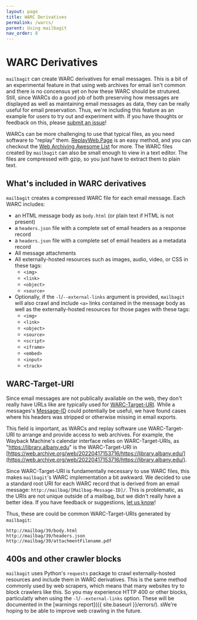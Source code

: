 ```yaml
---
layout: page
title: WARC Derivatives
permalink: /warcs/
parent: Using mailbagit
nav_order: 8
---
```


# WARC Derivatives

`mailbagit` can create WARC derivatives for email messages. This is a bit of an experimental feature in that using web archives for email isn't common and there is no concensus yet on how these WARC should be strutured. Still, since WARCs do a good job of both preserving how messages are displayed as well as maintaining email messages as data, they can be really useful for email preservation. Thus, we're including this feature as an example for users to try out and experiment with. If you have thoughts or feedback on this, please [submit an issue](https://github.com/UAlbanyArchives/mailbagit/issues/new/choose)!

WARCs can be more challenging to use that typical files, as you need software to "replay" them. [ReplayWeb.Page](https://replayweb.page/) is an easy method, and you can checkout the [Web Archiving Awesome List](https://github.com/iipc/awesome-web-archiving#replay) for more. The WARC files created by `mailbagit` can also be small enough to view in a text editor. The files are compressed with gzip, so you just have to extract them to plain text.


## What's included in WARC derivatives

`mailbagit` creates a compressed WARC file for each email message. Each WARC includes:

* an HTML message body as `body.html` (or plain text if HTML is not present)
* a `headers.json` file with a complete set of email headers as a response record
* a `headers.json` file with a complete set of email headers as a metadata record
* All message attachments
* All externally-hosted resources such as images, audio, video, or CSS in these tags:
	* `<img>`
	* `<link>`
	* `<object>`
	* `<source>`
* Optionally, if the `-l`/`--external-links` argument is provided, `mailbagit` will also crawl and include `<a>` links contained in the message body as well as the externally-hosted resources for those pages with these tags:
	* `<img>`
	* `<link>`
	* `<object>`
	* `<source>`
	* `<script>`
	* `<iframe>`
	* `<embed>`
	* `<input>`
	* `<track>`

## WARC-Target-URI

Since email messages are not publically available on the web, they don't really have URLs like are typically used for [WARC-Target-URI](https://iipc.github.io/warc-specifications/specifications/warc-format/warc-1.1/#warc-target-uri). While a messages's [Message-ID](https://en.wikipedia.org/wiki/Message-ID) could potentially be useful, we have found cases where his headers was stripped or otherwise missing in email exports.

This field is important, as WARCs and replay software use WARC-Target-URI to arrange and provide access to web archives. For example, the Wayback Machine's calendar interface relies on WARC-Target-URIs, as "https://library.albany.edu" is the WARC-Target-URI in [https://web.archive.org/web/20220417153716/https://library.albany.edu/](https://web.archive.org/web/20220417153716/https://library.albany.edu/).

Since WARC-Target-URI is fundamentally necessary to use WARC files, this makes `mailbagit`'s WARC implementation a bit awkward. We decided to use a standard root URI for each WARC record that is derived from an email message: `http://mailbag/[Mailbag-Message-ID]/`. This is problematic, as the URIs are not unique outside of a mailbag, but we didn't really have a better idea. If you have feedback or suggestions, [let us know](https://github.com/UAlbanyArchives/mailbagit/issues/new/choose)!

Thus, these are could be common WARC-Target-URIs generated by `mailbagit`:

```
http://mailbag/39/body.html
http://mailbag/39/headers.json
http://mailbag/39/attachmentFilename.pdf
```

## 400s and other crawler blocks

`mailbagit` uses Python's `requests` package to crawl externally-hosted resources and include them in WARC derivatives. This is the same method commonly used by web scrapers, which means that many websites try to block crawlers like this. So you may experience HTTP 400 or other blocks, particulatly when using the `-l`/`--external-links` option. These will be documented in the [warnings report]({{ site.baseurl }}/errors/). sWe're hoping to be able to improve web crawling in the future.
